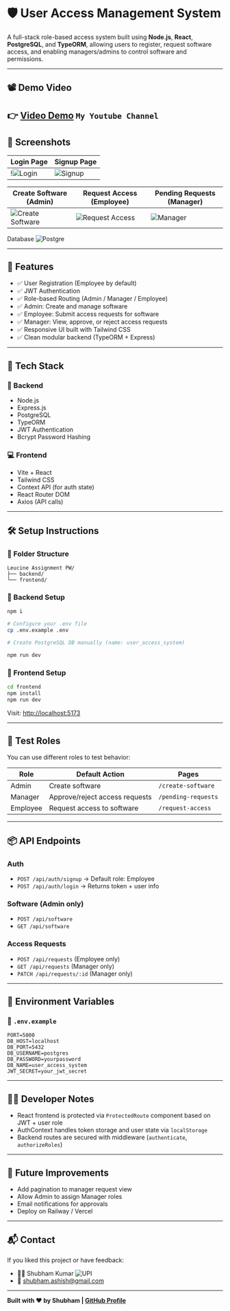 # 🛡️ User Access Management System

A full-stack role-based access system built using **Node.js**, **React**, **PostgreSQL**, and **TypeORM**, allowing users to register, request software access, and enabling managers/admins to control software and permissions.

---

## 📽️ Demo Video

👉 [Video Demo](https://youtu.be/UM_H6Tz0fSg) 
`My Youtube Channel`
---

## 📸 Screenshots

| Login Page                      | Signup Page                       |
| ------------------------------- | --------------------------------- |
| !![Login](/backend/src/Images/image-1.png) | ![Signup](/backend/src/Images/image-3.png) |

| Create Software (Admin)                    | Request Access (Employee)                  | Pending Requests (Manager)                   |
| ------------------------------------------ | ------------------------------------------ | -------------------------------------------- |
| ![Create Software](/backend/src/Images/image.png) | ![Request Access](/backend/src/Images/image-2.png)| ![Manager](/backend/src/Images/image-4.png) |

Database
![Postgre](/backend/src/Images/DB.png)

---

## 🧠 Features

* ✅ User Registration (Employee by default)
* ✅ JWT Authentication
* ✅ Role-based Routing (Admin / Manager / Employee)
* ✅ Admin: Create and manage software
* ✅ Employee: Submit access requests for software
* ✅ Manager: View, approve, or reject access requests
* ✅ Responsive UI built with Tailwind CSS
* ✅ Clean modular backend (TypeORM + Express)

---

## 🚀 Tech Stack

### 🔧 Backend

* Node.js
* Express.js
* PostgreSQL
* TypeORM
* JWT Authentication
* Bcrypt Password Hashing

### 💻 Frontend

* Vite + React
* Tailwind CSS
* Context API (for auth state)
* React Router DOM
* Axios (API calls)

---

## 🛠️ Setup Instructions

### 📂 Folder Structure

```
Leucine Assignment PW/
├── backend/
└── frontend/
```

### 🔧 Backend Setup

```bash
npm i

# Configure your .env file
cp .env.example .env

# Create PostgreSQL DB manually (name: user_access_system)

npm run dev
```

### 🧪 Frontend Setup

```bash
cd frontend
npm install
npm run dev
```

Visit: [http://localhost:5173](http://localhost:5173)

---

## 🧪 Test Roles

You can use different roles to test behavior:

| Role     | Default Action                 | Pages               |
| -------- | ------------------------------ | ------------------- |
| Admin    | Create software                | `/create-software`  |
| Manager  | Approve/reject access requests | `/pending-requests` |
| Employee | Request access to software     | `/request-access`   |

---

## 📦 API Endpoints

### Auth

* `POST /api/auth/signup` → Default role: Employee
* `POST /api/auth/login` → Returns token + user info

### Software (Admin only)

* `POST /api/software`
* `GET /api/software`

### Access Requests

* `POST /api/requests` (Employee only)
* `GET /api/requests` (Manager only)
* `PATCH /api/requests/:id` (Manager only)

---

## 📂 Environment Variables

### 📁 `.env.example`

```
PORT=5000
DB_HOST=localhost
DB_PORT=5432
DB_USERNAME=postgres
DB_PASSWORD=yourpassword
DB_NAME=user_access_system
JWT_SECRET=your_jwt_secret
```

---

## 👨‍💻 Developer Notes

* React frontend is protected via `ProtectedRoute` component based on JWT + user role
* AuthContext handles token storage and user state via `localStorage`
* Backend routes are secured with middleware (`authenticate`, `authorizeRoles`)

---

## 📌 Future Improvements

* Add pagination to manager request view
* Allow Admin to assign Manager roles
* Email notifications for approvals
* Deploy on Railway / Vercel

---

## 📬 Contact

If you liked this project or have feedback:

* 🧑‍💻 Shubham Kumar ![UPI](/backend/src/Images/qr.jpg)
* 📧 [shubham.ashish@gmail.com](mailto:shubham.ashish@gmail.com)

---

**Built with ❤️ by Shubham | [GitHub Profile](#)**
